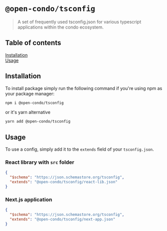 # `@open-condo/tsconfig`

> A set of frequently used tsconfig.json for various typescript applications within the condo ecosystem.

## Table of contents
[Installation](#installation)\
[Usage](#usage)

## Installation
To install package simply run the following command if you're using npm as your package manager:
```bash
npm i @open-condo/tsconfig
```
or it's yarn alternative
```bash
yarn add @open-condo/tsconfig
```

## Usage

To use a config, simply add it to the `extends` field of your `tsconfig.json`.

### React library with `src` folder

```json
{
  "$schema": "https://json.schemastore.org/tsconfig",
  "extends": "@open-condo/tsconfig/react-lib.json"
}
```

### Next.js application

```json
{
  "$schema": "https://json.schemastore.org/tsconfig",
  "extends": "@open-condo/tsconfig/next-app.json"
}
```